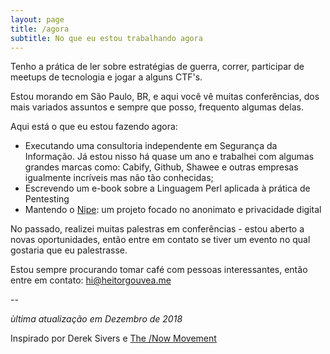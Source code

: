 ```yaml
---
layout: page
title: /agora
subtitle: No que eu estou trabalhando agora
---
```

Tenho a prática de ler sobre estratégias de guerra,   correr, participar de meetups de tecnologia e jogar a alguns CTF's.

Estou morando em São Paulo, BR, e aqui você vê muitas conferências, dos mais variados assuntos e sempre que posso, frequento algumas delas.

Aqui está o que eu estou fazendo agora:

 - Executando uma consultoria independente em Segurança da Informação. Já estou nisso há quase um ano e trabalhei com algumas grandes marcas como: Cabify, Github, Shawee e outras empresas igualmente incríveis mas não tão conhecidas;
 - Escrevendo um e-book sobre a Linguagem Perl aplicada à prática de Pentesting
 - Mantendo o <a href="https://github.com/GouveaHeitor/nipe" target="_blank_">Nipe</a>: um projeto focado no anonimato e privacidade digital

No passado, realizei muitas palestras em conferências - estou aberto a novas oportunidades, então entre em contato se tiver um evento no qual gostaria que eu palestrasse.

Estou sempre procurando tomar café com pessoas interessantes, então entre em contato: <a href="mailto:hi@heitorgouvea.me">hi@heitorgouvea.me</a>

--   

*ùltima atualização em Dezembro de 2018*

Inspirado por Derek Sivers e <a href="https://sivers.org/nowff">The /Now Movement</a>
